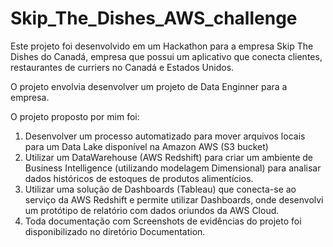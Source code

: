 # Skip_The_Dishes_AWS_challenge

Este projeto foi desenvolvido em um Hackathon para a empresa Skip The Dishes do Canadá, empresa que possui um aplicativo que conecta clientes, restaurantes de curriers no Canadá e Estados Unidos.

O projeto envolvia desenvolver um projeto de Data Enginner para a empresa.

O projeto proposto por mim foi:

1) Desenvolver um processo automatizado para mover arquivos locais para um Data Lake disponível na Amazon AWS (S3 bucket)
2) Utilizar um DataWarehouse (AWS Redshift) para criar um ambiente de Business Intelligence (utilizando modelagem Dimensional) para analisar dados históricos de estoques de produtos alimentícios.
3) Utilizar uma solução de Dashboards (Tableau) que conecta-se ao serviço da AWS Redshift e permite utilizar Dashboards, onde desenvolvi um protótipo de relatório com dados oriundos da AWS Cloud.
4) Toda documentação com Screenshots de evidências do projeto foi disponibilizado no diretório Documentation.
